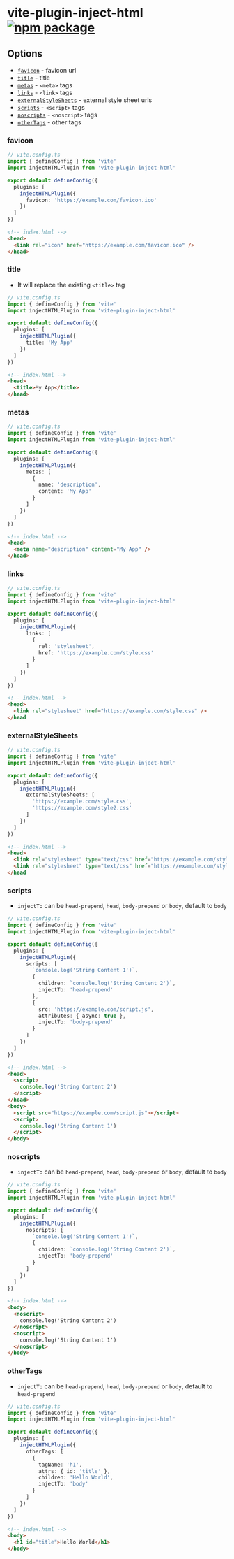 # vite-plugin-inject-html <a href="https://npmjs.com/package/vite-plugin-inject-html" target="_blank" rel="noreferrer">![npm package](https://img.shields.io/npm/v/vite-plugin-inject-html.svg)</a>

## Options

- [`favicon`](#favicon) - favicon url
- [`title`](#title) - title
- [`metas`](#metas) - `<meta>` tags
- [`links`](#links) - `<link>` tags
- [`externalStyleSheets`](#externalStyleSheets) - external style sheet urls
- [`scripts`](#scripts) - `<script>` tags
- [`noscripts`](#noscripts) - `<noscript>` tags
- [`otherTags`](#otherTags) - other tags

### favicon

```ts
// vite.config.ts
import { defineConfig } from 'vite'
import injectHTMLPlugin from 'vite-plugin-inject-html'

export default defineConfig({
  plugins: [
    injectHTMLPlugin({
      favicon: 'https://example.com/favicon.ico'
    })
  ]
})
```

```html
<!-- index.html -->
<head>
  <link rel="icon" href="https://example.com/favicon.ico" />
</head>
```

### title

- It will replace the existing `<title>` tag 

```ts
// vite.config.ts
import { defineConfig } from 'vite'
import injectHTMLPlugin from 'vite-plugin-inject-html'

export default defineConfig({
  plugins: [
    injectHTMLPlugin({
      title: 'My App'
    })
  ]
})
```

```html
<!-- index.html -->
<head>
  <title>My App</title>
</head>
```

### metas

```ts
// vite.config.ts
import { defineConfig } from 'vite'
import injectHTMLPlugin from 'vite-plugin-inject-html'

export default defineConfig({
  plugins: [
    injectHTMLPlugin({
      metas: [
        {
          name: 'description',
          content: 'My App'
        }
      ]
    })
  ]
})
```

```html
<!-- index.html -->
<head>
  <meta name="description" content="My App" />
</head>
```

### links

```ts
// vite.config.ts
import { defineConfig } from 'vite'
import injectHTMLPlugin from 'vite-plugin-inject-html'

export default defineConfig({
  plugins: [
    injectHTMLPlugin({
      links: [
        {
          rel: 'stylesheet',
          href: 'https://example.com/style.css'
        }
      ]
    })
  ]
})
```

```html
<!-- index.html -->
<head>
  <link rel="stylesheet" href="https://example.com/style.css" />
</head
```

### externalStyleSheets

```ts
// vite.config.ts
import { defineConfig } from 'vite'
import injectHTMLPlugin from 'vite-plugin-inject-html'

export default defineConfig({
  plugins: [
    injectHTMLPlugin({
      externalStyleSheets: [
        'https://example.com/style.css',
        'https://example.com/style2.css'
      ]
    })
  ]
})
```

```html
<!-- index.html -->
<head>
  <link rel="stylesheet" type="text/css" href="https://example.com/style.css" />
  <link rel="stylesheet" type="text/css" href="https://example.com/style2.css" />
</head
```

### scripts

- `injectTo` can be `head-prepend`, `head`, `body-prepend` or `body`, default to `body`

```ts
// vite.config.ts
import { defineConfig } from 'vite'
import injectHTMLPlugin from 'vite-plugin-inject-html'

export default defineConfig({
  plugins: [
    injectHTMLPlugin({
      scripts: [
        `console.log('String Content 1')`,
        {
          children: `console.log('String Content 2')`,
          injectTo: 'head-prepend'
        },
        {
          src: 'https://example.com/script.js',
          attributes: { async: true },
          injectTo: 'body-prepend'
        }
      ]
    })
  ]
})
```

```html
<!-- index.html -->
<head>
  <script>
    console.log('String Content 2')
  </script>
</head>
<body>
  <script src="https://example.com/script.js"></script>
  <script>
    console.log('String Content 1')
  </script>
</body>
```

### noscripts

- `injectTo` can be `head-prepend`, `head`, `body-prepend` or `body`, default to `body`

```ts
// vite.config.ts
import { defineConfig } from 'vite'
import injectHTMLPlugin from 'vite-plugin-inject-html'

export default defineConfig({
  plugins: [
    injectHTMLPlugin({
      noscripts: [
        `console.log('String Content 1')`,
        {
          children: `console.log('String Content 2')`,
          injectTo: 'body-prepend'
        }
      ]
    })
  ]
})
```

```html
<!-- index.html -->
<body>
  <noscript>
    console.log('String Content 2')
  </noscript>
  <noscript>
    console.log('String Content 1')
  </noscript>
</body>
```

### otherTags

- `injectTo` can be `head-prepend`, `head`, `body-prepend` or `body`, default to `head-prepend`

```ts
// vite.config.ts
import { defineConfig } from 'vite'
import injectHTMLPlugin from 'vite-plugin-inject-html'

export default defineConfig({
  plugins: [
    injectHTMLPlugin({
      otherTags: [
        {
          tagName: 'h1',
          attrs: { id: 'title' },
          children: 'Hello World',
          injectTo: 'body'
        }
      ]
    })
  ]
})
```

```html
<!-- index.html -->
<body>
  <h1 id="title">Hello World</h1>
</body>
```
